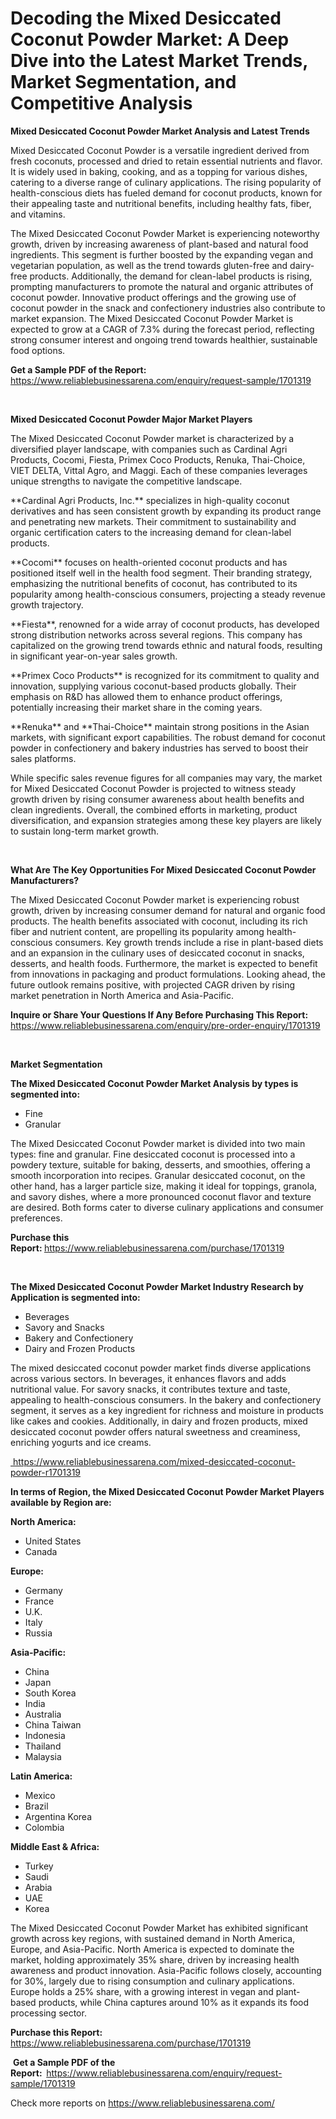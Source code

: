<p><h1>Decoding the Mixed Desiccated Coconut Powder Market: A Deep Dive into the Latest Market Trends, Market Segmentation, and Competitive Analysis</h1></p><p><strong>Mixed Desiccated Coconut Powder Market Analysis and Latest Trends</strong></p>
<p><p>Mixed Desiccated Coconut Powder is a versatile ingredient derived from fresh coconuts, processed and dried to retain essential nutrients and flavor. It is widely used in baking, cooking, and as a topping for various dishes, catering to a diverse range of culinary applications. The rising popularity of health-conscious diets has fueled demand for coconut products, known for their appealing taste and nutritional benefits, including healthy fats, fiber, and vitamins.</p><p>The Mixed Desiccated Coconut Powder Market is experiencing noteworthy growth, driven by increasing awareness of plant-based and natural food ingredients. This segment is further boosted by the expanding vegan and vegetarian population, as well as the trend towards gluten-free and dairy-free products. Additionally, the demand for clean-label products is rising, prompting manufacturers to promote the natural and organic attributes of coconut powder. Innovative product offerings and the growing use of coconut powder in the snack and confectionery industries also contribute to market expansion. The Mixed Desiccated Coconut Powder Market is expected to grow at a CAGR of 7.3% during the forecast period, reflecting strong consumer interest and ongoing trend towards healthier, sustainable food options.</p></p>
<p><strong>Get a Sample PDF of the Report:&nbsp;</strong> <a href="https://www.reliablebusinessarena.com/enquiry/request-sample/1701319?utm_campaign=1995&utm_medium=2&utm_source=Github&utm_content=ia&utm_term=09012025&utm_id=mixed-desiccated-coconut-powder">https://www.reliablebusinessarena.com/enquiry/request-sample/1701319</a></p>
<p>&nbsp;</p>
<p><strong>Mixed Desiccated Coconut Powder Major Market Players</strong></p>
<p><p>The Mixed Desiccated Coconut Powder market is characterized by a diversified player landscape, with companies such as Cardinal Agri Products, Cocomi, Fiesta, Primex Coco Products, Renuka, Thai-Choice, VIET DELTA, Vittal Agro, and Maggi. Each of these companies leverages unique strengths to navigate the competitive landscape.</p><p>**Cardinal Agri Products, Inc.** specializes in high-quality coconut derivatives and has seen consistent growth by expanding its product range and penetrating new markets. Their commitment to sustainability and organic certification caters to the increasing demand for clean-label products.</p><p>**Cocomi** focuses on health-oriented coconut products and has positioned itself well in the health food segment. Their branding strategy, emphasizing the nutritional benefits of coconut, has contributed to its popularity among health-conscious consumers, projecting a steady revenue growth trajectory.</p><p>**Fiesta**, renowned for a wide array of coconut products, has developed strong distribution networks across several regions. This company has capitalized on the growing trend towards ethnic and natural foods, resulting in significant year-on-year sales growth.</p><p>**Primex Coco Products** is recognized for its commitment to quality and innovation, supplying various coconut-based products globally. Their emphasis on R&D has allowed them to enhance product offerings, potentially increasing their market share in the coming years.</p><p>**Renuka** and **Thai-Choice** maintain strong positions in the Asian markets, with significant export capabilities. The robust demand for coconut powder in confectionery and bakery industries has served to boost their sales platforms.</p><p>While specific sales revenue figures for all companies may vary, the market for Mixed Desiccated Coconut Powder is projected to witness steady growth driven by rising consumer awareness about health benefits and clean ingredients. Overall, the combined efforts in marketing, product diversification, and expansion strategies among these key players are likely to sustain long-term market growth.</p></p>
<p>&nbsp;</p>
<p><strong>What Are The Key Opportunities For Mixed Desiccated Coconut Powder Manufacturers?</strong></p>
<p><p>The Mixed Desiccated Coconut Powder market is experiencing robust growth, driven by increasing consumer demand for natural and organic food products. The health benefits associated with coconut, including its rich fiber and nutrient content, are propelling its popularity among health-conscious consumers. Key growth trends include a rise in plant-based diets and an expansion in the culinary uses of desiccated coconut in snacks, desserts, and health foods. Furthermore, the market is expected to benefit from innovations in packaging and product formulations. Looking ahead, the future outlook remains positive, with projected CAGR driven by rising market penetration in North America and Asia-Pacific.</p></p>
<p><strong>Inquire or Share Your Questions If Any Before Purchasing This Report:</strong> <a href="https://www.reliablebusinessarena.com/enquiry/pre-order-enquiry/1701319?utm_campaign=1995&utm_medium=2&utm_source=Github&utm_content=ia&utm_term=09012025&utm_id=mixed-desiccated-coconut-powder">https://www.reliablebusinessarena.com/enquiry/pre-order-enquiry/1701319</a></p>
<p>&nbsp;</p>
<p><strong>Market Segmentation</strong></p>
<p><strong>The Mixed Desiccated Coconut Powder Market Analysis by types is segmented into:</strong></p>
<p><ul><li>Fine</li><li>Granular</li></ul></p>
<p><p>The Mixed Desiccated Coconut Powder market is divided into two main types: fine and granular. Fine desiccated coconut is processed into a powdery texture, suitable for baking, desserts, and smoothies, offering a smooth incorporation into recipes. Granular desiccated coconut, on the other hand, has a larger particle size, making it ideal for toppings, granola, and savory dishes, where a more pronounced coconut flavor and texture are desired. Both forms cater to diverse culinary applications and consumer preferences.</p></p>
<p><strong>Purchase this Report:&nbsp;</strong><a href="https://www.reliablebusinessarena.com/purchase/1701319?utm_campaign=1995&utm_medium=2&utm_source=Github&utm_content=ia&utm_term=09012025&utm_id=mixed-desiccated-coconut-powder">https://www.reliablebusinessarena.com/purchase/1701319</a></p>
<p>&nbsp;</p>
<p><strong>The Mixed Desiccated Coconut Powder Market Industry Research by Application is segmented into:</strong></p>
<p><ul><li>Beverages</li><li>Savory and Snacks</li><li>Bakery and Confectionery</li><li>Dairy and Frozen Products</li></ul></p>
<p><p>The mixed desiccated coconut powder market finds diverse applications across various sectors. In beverages, it enhances flavors and adds nutritional value. For savory snacks, it contributes texture and taste, appealing to health-conscious consumers. In the bakery and confectionery segment, it serves as a key ingredient for richness and moisture in products like cakes and cookies. Additionally, in dairy and frozen products, mixed desiccated coconut powder offers natural sweetness and creaminess, enriching yogurts and ice creams.</p></p>
<p><a href="https://www.reliablebusinessarena.com/mixed-desiccated-coconut-powder-r1701319?utm_campaign=1995&utm_medium=2&utm_source=Github&utm_content=ia&utm_term=09012025&utm_id=mixed-desiccated-coconut-powder">&nbsp;https://www.reliablebusinessarena.com/mixed-desiccated-coconut-powder-r1701319</a></p>
<p><strong>In terms of Region, the Mixed Desiccated Coconut Powder Market Players available by Region are:</strong></p>
<p>
    <p> <strong> North America: </strong>
        <ul>
            <li>United States</li>
            <li>Canada</li>
        </ul>
        </p> 
    <p> <strong> Europe: </strong>
        <ul>
            <li>Germany</li>
            <li>France</li>
            <li>U.K.</li>
            <li>Italy</li>
            <li>Russia</li>
        </ul>
        </p> 
    <p> <strong> Asia-Pacific: </strong>
        <ul>
            <li>China</li>
            <li>Japan</li>
            <li>South Korea</li>
            <li>India</li>
            <li>Australia</li>
            <li>China Taiwan</li>
            <li>Indonesia</li>
            <li>Thailand</li>
            <li>Malaysia</li>
        </ul>
        </p> 
    <p> <strong> Latin America: </strong>
        <ul>
            <li>Mexico</li>
            <li>Brazil</li>
            <li>Argentina Korea</li>
            <li>Colombia</li>
        </ul>
        </p> 
    <p> <strong> Middle East & Africa: </strong>
        <ul>
            <li>Turkey</li>
            <li>Saudi</li>
            <li>Arabia</li>
            <li>UAE</li>
            <li>Korea</li>
        </ul>
    </p>
    </p>
<p><p>The Mixed Desiccated Coconut Powder Market has exhibited significant growth across key regions, with sustained demand in North America, Europe, and Asia-Pacific. North America is expected to dominate the market, holding approximately 35% share, driven by increasing health awareness and product innovation. Asia-Pacific follows closely, accounting for 30%, largely due to rising consumption and culinary applications. Europe holds a 25% share, with a growing interest in vegan and plant-based products, while China captures around 10% as it expands its food processing sector.</p></p>
<p><strong>Purchase this Report: </strong><a href="https://www.reliablebusinessarena.com/purchase/1701319?utm_campaign=1995&utm_medium=2&utm_source=Github&utm_content=ia&utm_term=09012025&utm_id=mixed-desiccated-coconut-powder">https://www.reliablebusinessarena.com/purchase/1701319</a></p>
<p>&nbsp;<strong>Get a Sample PDF of the Report:&nbsp;&nbsp;</strong><a href="https://www.reliablebusinessarena.com/enquiry/request-sample/1701319?utm_campaign=1995&utm_medium=2&utm_source=Github&utm_content=ia&utm_term=09012025&utm_id=mixed-desiccated-coconut-powder">https://www.reliablebusinessarena.com/enquiry/request-sample/1701319</a></p>
<p><strong></strong></p>
<p>Check more reports on <a href="https://www.reliablebusinessarena.com/?utm_campaign=1995&utm_medium=2&utm_source=Github&utm_content=ia&utm_term=09012025&utm_id=mixed-desiccated-coconut-powder">https://www.reliablebusinessarena.com/</a></p>